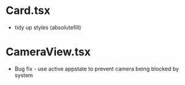 # Card.tsx
- tidy up styles (absolutefill)


# CameraView.tsx
- Bug fix - use active appstate to prevent camera being blocked by system

